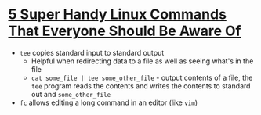 # [5 Super Handy Linux Commands That Everyone Should Be Aware Of](https://levelup.gitconnected.com/5-super-handy-linux-commands-that-everyone-should-be-aware-of-a70b08d2c635)

* `tee` copies standard input to standard output
  * Helpful when redirecting data to a file as well as seeing what's in the file
  * `cat some_file | tee some_other_file` - output contents of a file, the `tee` program reads the contents and writes the contents to standard out and `some_other_file`
* `fc` allows editing a long command in an editor (like `vim`)
